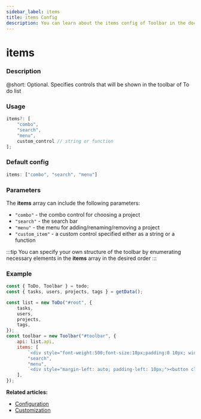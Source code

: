 ```yaml
---
sidebar_label: items
title: items Config
description: You can learn about the items config of Toolbar in the documentation of the DHTMLX JavaScript To Do List library. Browse developer guides and API reference, try out code examples and live demos, and download a free 30-day evaluation version of DHTMLX To Do List.
---
```


# items

### Description

@short: Optional. Specifies controls that will be shown in the toolbar of To do list


### Usage

~~~js
items?: [
    "combo",
    "search",
    "menu",
    custom_control // string or function
];
~~~

### Default config

~~~js
items: ["combo", "search", "menu"]
~~~

### Parameters

The **items** array can include the following parameters:

- `"combo"` - the combo control for choosing a project
- `"search"` - the search bar 
- `"menu"` - the menu for adding/renaming/removing a project
- `"custom_item"` - a custom control specified either as a string or a function

:::tip
You can specify your own structure of the toolbar by enumerating necessary elements in the **items** array in the desired order
:::

### Example

~~~js {12-17}
const { ToDo, Toolbar } = todo;
const { tasks, users, projects, tags } = getData();

const list = new ToDo("#root", {
	tasks,
	users,
	projects,
	tags,
});
const toolbar = new Toolbar("#toolbar", {
	api: list.api,
	items: [
		`<div style="font-weight:500;font-size:18px;padding:0 10px; width: 100%">Logo<div/>`,
		"search",
		"menu",
		`<div style="margin-left: auto; padding-left: 10px;"><button class="g-btn g-btn--sm">Custom button</button></div>`,
	],
});
~~~

**Related articles:**
- [Configuration](guides/configuration.md#toolbar)
- [Customization](guides/customization.md#toolbar)

